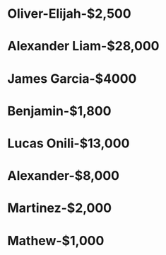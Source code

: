# Oliver-Elijah-$2,500
# Alexander Liam-$28,000
# James Garcia-$4000
# Benjamin-$1,800
# Lucas Onili-$13,000
# Alexander-$8,000
# Martinez-$2,000
# Mathew-$1,000
